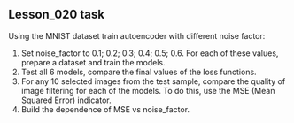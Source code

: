 ## Lesson_020 task
Using the MNIST dataset train autoencoder with different noise factor:
1. Set noise_factor to 0.1; 0.2; 0.3; 0.4; 0.5; 0.6. For each of these values, prepare a dataset and train the models.
2. Test all 6 models, compare the final values of the loss functions.
3. For any 10 selected images from the test sample, compare the quality of image filtering for each of the models. To do this, use the MSE (Mean Squared Error) indicator.
4. Build the dependence of MSE vs noise_factor.
